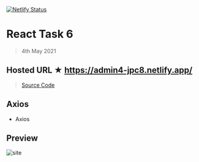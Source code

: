 [![Netlify Status](https://api.netlify.com/api/v1/badges/14ea74c2-68e6-4234-b997-3e7da957d40d/deploy-status)](https://app.netlify.com/sites/admin-db-jpc8/deploys)

# React Task 6

> 4th May 2021

## Hosted URL ★ https://admin4-jpc8.netlify.app/

> [Source Code](Admin-Dashboard-Axios)

## Axios

- Axios

## Preview

![site](https://github.com/JPC8/guvi_BootCamp/blob/main/Tasks/Week6/React-task-6/Preview1.png)
